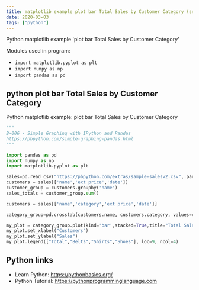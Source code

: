 ```yaml
---
title: matplotlib example plot bar Total Sales by Customer Category (snippet)
date: 2020-03-03
tags: ["python"]
---
```

Python matplotlib example 'plot bar Total Sales by Customer Category'


Modules used in program: 
* `import matplotlib.pyplot as plt`
* `import numpy as np`
* `import pandas as pd`

## python plot bar Total Sales by Customer Category

Python matplotlib example: plot bar Total Sales by Customer Category

```python
"""
B-006 - Simple Graphing with IPython and Pandas
https://pbpython.com/simple-graphing-pandas.html
"""

import pandas as pd
import numpy as np
import matplotlib.pyplot as plt

sales=pd.read_csv("https://pbpython.com/extras/sample-salesv2.csv", parse_dates=['date'])
customers = sales[['name','ext price','date']]
customer_group = customers.groupby('name')
sales_totals = customer_group.sum()

customers = sales[['name','category','ext price','date']]

category_group=pd.crosstab(customers.name, customers.category, values=customers['ext price'], aggfunc='sum')

my_plot = category_group.plot(kind='bar',stacked=True,title="Total Sales by Customer", figsize=(9, 7))
my_plot.set_xlabel("Customers")
my_plot.set_ylabel("Sales")
my_plot.legend(["Total","Belts","Shirts","Shoes"], loc=9, ncol=4)

```

## Python links

- Learn Python: https://pythonbasics.org/
- Python Tutorial: https://pythonprogramminglanguage.com
